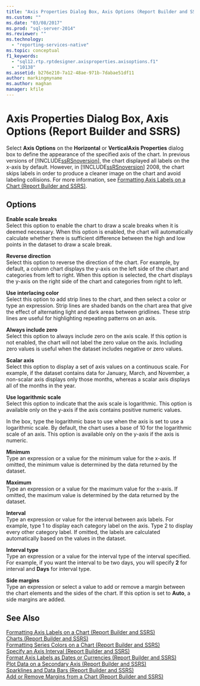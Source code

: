 ```yaml
---
title: "Axis Properties Dialog Box, Axis Options (Report Builder and SSRS) | Microsoft Docs"
ms.custom: ""
ms.date: "03/08/2017"
ms.prod: "sql-server-2014"
ms.reviewer: ""
ms.technology: 
  - "reporting-services-native"
ms.topic: conceptual
f1_keywords: 
  - "sql12.rtp.rptdesigner.axisproperties.axisoptions.f1"
  - "10138"
ms.assetid: b276e210-7a12-48ae-971b-7dabae51df11
author: markingmyname
ms.author: maghan
manager: kfile
---
```

# Axis Properties Dialog Box, Axis Options (Report Builder and SSRS)
  Select **Axis Options** on the **Horizontal** or **VerticalAxis Properties** dialog box to define the appearance of the specified axis of the chart. In previous versions of [!INCLUDE[ssRSnoversion](../includes/ssrsnoversion-md.md)], the chart displayed all labels on the x-axis by default. However, in [!INCLUDE[ssRSnoversion](../includes/ssrsnoversion-md.md)] 2008, the chart skips labels in order to produce a cleaner image on the chart and avoid labeling collisions. For more information, see [Formatting Axis Labels on a Chart &#40;Report Builder and SSRS&#41;](report-design/formatting-axis-labels-on-a-chart-report-builder-and-ssrs.md).  
  
## Options  
 **Enable scale breaks**  
 Select this option to enable the chart to draw a scale breaks when it is deemed necessary. When this option is enabled, the chart will automatically calculate whether there is sufficient difference between the high and low points in the dataset to draw a scale break.  
  
 **Reverse direction**  
 Select this option to reverse the direction of the chart. For example, by default, a column chart displays the y-axis on the left side of the chart and categories from left to right. When this option is selected, the chart displays the y-axis on the right side of the chart and categories from right to left.  
  
 **Use interlacing color**  
 Select this option to add strip lines to the chart, and then select a color or type an expression. Strip lines are shaded bands on the chart area that give the effect of alternating light and dark areas between gridlines. These strip lines are useful for highlighting repeating patterns on an axis.  
  
 **Always include zero**  
 Select this option to always include zero on the axis scale. If this option is not enabled, the chart will not label the zero value on the axis. Including zero values is useful when the dataset includes negative or zero values.  
  
 **Scalar axis**  
 Select this option to display a set of axis values on a continuous scale. For example, if the dataset contains data for January, March, and November, a non-scalar axis displays only those months, whereas a scalar axis displays all of the months in the year.  
  
 **Use logarithmic scale**  
 Select this option to indicate that the axis scale is logarithmic. This option is available only on the y-axis if the axis contains positive numeric values.  
  
 In the box, type the logarithmic base to use when the axis is set to use a logarithmic scale. By default, the chart uses a base of 10 for the logarithmic scale of an axis. This option is available only on the y-axis if the axis is numeric.  
  
 **Minimum**  
 Type an expression or a value for the minimum value for the x-axis. If omitted, the minimum value is determined by the data returned by the dataset.  
  
 **Maximum**  
 Type an expression or a value for the maximum value for the x-axis. If omitted, the maximum value is determined by the data returned by the dataset.  
  
 **Interval**  
 Type an expression or value for the interval between axis labels. For example, type 1 to display each category label on the axis. Type 2 to display every other category label. If omitted, the labels are calculated automatically based on the values in the dataset.  
  
 **Interval type**  
 Type an expression or a value for the interval type of the interval specified. For example, if you want the interval to be two days, you will specify **2** for interval and **Days** for interval type.  
  
 **Side margins**  
 Type an expression or select a value to add or remove a margin between the chart elements and the sides of the chart. If this option is set to **Auto**, a side margins are added.  
  
## See Also  
 [Formatting Axis Labels on a Chart &#40;Report Builder and SSRS&#41;](report-design/formatting-axis-labels-on-a-chart-report-builder-and-ssrs.md)   
 [Charts &#40;Report Builder and SSRS&#41;](report-design/charts-report-builder-and-ssrs.md)   
 [Formatting Series Colors on a Chart &#40;Report Builder and SSRS&#41;](report-design/formatting-series-colors-on-a-chart-report-builder-and-ssrs.md)   
 [Specify an Axis Interval &#40;Report Builder and SSRS&#41;](report-design/specify-an-axis-interval-report-builder-and-ssrs.md)   
 [Format Axis Labels as Dates or Currencies &#40;Report Builder and SSRS&#41;](report-design/format-axis-labels-as-dates-or-currencies-report-builder-and-ssrs.md)   
 [Plot Data on a Secondary Axis &#40;Report Builder and SSRS&#41;](report-design/plot-data-on-a-secondary-axis-report-builder-and-ssrs.md)   
 [Sparklines and Data Bars &#40;Report Builder and SSRS&#41;](report-design/sparklines-and-data-bars-report-builder-and-ssrs.md)   
 [Add or Remove Margins from a Chart &#40;Report Builder and SSRS&#41;](report-design/add-or-remove-margins-from-a-chart-report-builder-and-ssrs.md)  
  
  
